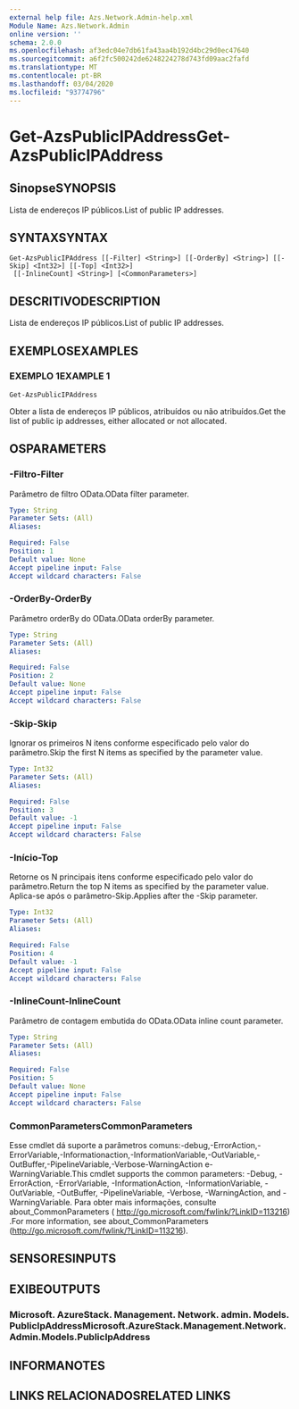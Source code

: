 ```yaml
---
external help file: Azs.Network.Admin-help.xml
Module Name: Azs.Network.Admin
online version: ''
schema: 2.0.0
ms.openlocfilehash: af3edc04e7db61fa43aa4b192d4bc29d0ec47640
ms.sourcegitcommit: a6f2fc500242de6248224278d743fd09aac2fafd
ms.translationtype: MT
ms.contentlocale: pt-BR
ms.lasthandoff: 03/04/2020
ms.locfileid: "93774796"
---
```

# <span data-ttu-id="4d35c-101">Get-AzsPublicIPAddress</span><span class="sxs-lookup"><span data-stu-id="4d35c-101">Get-AzsPublicIPAddress</span></span>

## <span data-ttu-id="4d35c-102">Sinopse</span><span class="sxs-lookup"><span data-stu-id="4d35c-102">SYNOPSIS</span></span>
<span data-ttu-id="4d35c-103">Lista de endereços IP públicos.</span><span class="sxs-lookup"><span data-stu-id="4d35c-103">List of public IP addresses.</span></span>

## <span data-ttu-id="4d35c-104">SYNTAX</span><span class="sxs-lookup"><span data-stu-id="4d35c-104">SYNTAX</span></span>

```
Get-AzsPublicIPAddress [[-Filter] <String>] [[-OrderBy] <String>] [[-Skip] <Int32>] [[-Top] <Int32>]
 [[-InlineCount] <String>] [<CommonParameters>]
```

## <span data-ttu-id="4d35c-105">DESCRITIVO</span><span class="sxs-lookup"><span data-stu-id="4d35c-105">DESCRIPTION</span></span>
<span data-ttu-id="4d35c-106">Lista de endereços IP públicos.</span><span class="sxs-lookup"><span data-stu-id="4d35c-106">List of public IP addresses.</span></span>

## <span data-ttu-id="4d35c-107">EXEMPLOS</span><span class="sxs-lookup"><span data-stu-id="4d35c-107">EXAMPLES</span></span>

### <span data-ttu-id="4d35c-108">EXEMPLO 1</span><span class="sxs-lookup"><span data-stu-id="4d35c-108">EXAMPLE 1</span></span>
```
Get-AzsPublicIPAddress
```

<span data-ttu-id="4d35c-109">Obter a lista de endereços IP públicos, atribuídos ou não atribuídos.</span><span class="sxs-lookup"><span data-stu-id="4d35c-109">Get the list of public ip addresses, either allocated or not allocated.</span></span>

## <span data-ttu-id="4d35c-110">OS</span><span class="sxs-lookup"><span data-stu-id="4d35c-110">PARAMETERS</span></span>

### <span data-ttu-id="4d35c-111">-Filtro</span><span class="sxs-lookup"><span data-stu-id="4d35c-111">-Filter</span></span>
<span data-ttu-id="4d35c-112">Parâmetro de filtro OData.</span><span class="sxs-lookup"><span data-stu-id="4d35c-112">OData filter parameter.</span></span>

```yaml
Type: String
Parameter Sets: (All)
Aliases:

Required: False
Position: 1
Default value: None
Accept pipeline input: False
Accept wildcard characters: False
```

### <span data-ttu-id="4d35c-113">-OrderBy</span><span class="sxs-lookup"><span data-stu-id="4d35c-113">-OrderBy</span></span>
<span data-ttu-id="4d35c-114">Parâmetro orderBy do OData.</span><span class="sxs-lookup"><span data-stu-id="4d35c-114">OData orderBy parameter.</span></span>

```yaml
Type: String
Parameter Sets: (All)
Aliases:

Required: False
Position: 2
Default value: None
Accept pipeline input: False
Accept wildcard characters: False
```

### <span data-ttu-id="4d35c-115">-Skip</span><span class="sxs-lookup"><span data-stu-id="4d35c-115">-Skip</span></span>
<span data-ttu-id="4d35c-116">Ignorar os primeiros N itens conforme especificado pelo valor do parâmetro.</span><span class="sxs-lookup"><span data-stu-id="4d35c-116">Skip the first N items as specified by the parameter value.</span></span>

```yaml
Type: Int32
Parameter Sets: (All)
Aliases:

Required: False
Position: 3
Default value: -1
Accept pipeline input: False
Accept wildcard characters: False
```

### <span data-ttu-id="4d35c-117">-Início</span><span class="sxs-lookup"><span data-stu-id="4d35c-117">-Top</span></span>
<span data-ttu-id="4d35c-118">Retorne os N principais itens conforme especificado pelo valor do parâmetro.</span><span class="sxs-lookup"><span data-stu-id="4d35c-118">Return the top N items as specified by the parameter value.</span></span>
<span data-ttu-id="4d35c-119">Aplica-se após o parâmetro-Skip.</span><span class="sxs-lookup"><span data-stu-id="4d35c-119">Applies after the -Skip parameter.</span></span>

```yaml
Type: Int32
Parameter Sets: (All)
Aliases:

Required: False
Position: 4
Default value: -1
Accept pipeline input: False
Accept wildcard characters: False
```

### <span data-ttu-id="4d35c-120">-InlineCount</span><span class="sxs-lookup"><span data-stu-id="4d35c-120">-InlineCount</span></span>
<span data-ttu-id="4d35c-121">Parâmetro de contagem embutida do OData.</span><span class="sxs-lookup"><span data-stu-id="4d35c-121">OData inline count parameter.</span></span>

```yaml
Type: String
Parameter Sets: (All)
Aliases:

Required: False
Position: 5
Default value: None
Accept pipeline input: False
Accept wildcard characters: False
```

### <span data-ttu-id="4d35c-122">CommonParameters</span><span class="sxs-lookup"><span data-stu-id="4d35c-122">CommonParameters</span></span>
<span data-ttu-id="4d35c-123">Esse cmdlet dá suporte a parâmetros comuns:-debug,-ErrorAction,-ErrorVariable,-Informationaction,-InformationVariable,-OutVariable,-OutBuffer,-PipelineVariable,-Verbose-WarningAction e-WarningVariable.</span><span class="sxs-lookup"><span data-stu-id="4d35c-123">This cmdlet supports the common parameters: -Debug, -ErrorAction, -ErrorVariable, -InformationAction, -InformationVariable, -OutVariable, -OutBuffer, -PipelineVariable, -Verbose, -WarningAction, and -WarningVariable.</span></span> <span data-ttu-id="4d35c-124">Para obter mais informações, consulte about_CommonParameters ( http://go.microsoft.com/fwlink/?LinkID=113216) .</span><span class="sxs-lookup"><span data-stu-id="4d35c-124">For more information, see about_CommonParameters (http://go.microsoft.com/fwlink/?LinkID=113216).</span></span>

## <span data-ttu-id="4d35c-125">SENSORES</span><span class="sxs-lookup"><span data-stu-id="4d35c-125">INPUTS</span></span>

## <span data-ttu-id="4d35c-126">EXIBE</span><span class="sxs-lookup"><span data-stu-id="4d35c-126">OUTPUTS</span></span>

### <span data-ttu-id="4d35c-127">Microsoft. AzureStack. Management. Network. admin. Models. PublicIpAddress</span><span class="sxs-lookup"><span data-stu-id="4d35c-127">Microsoft.AzureStack.Management.Network.Admin.Models.PublicIpAddress</span></span>

## <span data-ttu-id="4d35c-128">INFORMA</span><span class="sxs-lookup"><span data-stu-id="4d35c-128">NOTES</span></span>

## <span data-ttu-id="4d35c-129">LINKS RELACIONADOS</span><span class="sxs-lookup"><span data-stu-id="4d35c-129">RELATED LINKS</span></span>

